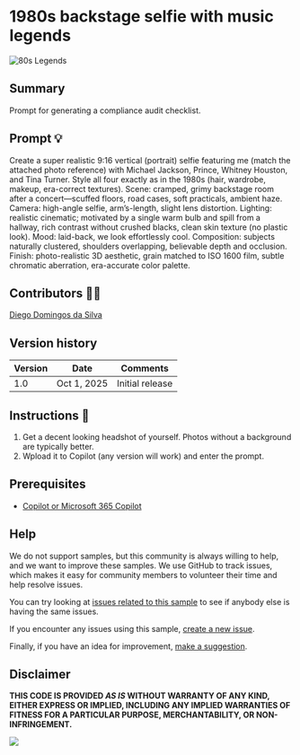 # 1980s backstage selfie with music legends

![80s Legends](https://copilot.microsoft.com/copilot-prompts/samples/copilot-80s-legends/assets/Designer.png)

## Summary

Prompt for generating a compliance audit checklist. 

## Prompt 💡

Create a super realistic 9:16 vertical (portrait) selfie featuring me (match the attached photo reference) with Michael Jackson, Prince, Whitney Houston, and Tina Turner. Style all four exactly as in the 1980s (hair, wardrobe, makeup, era-correct textures). Scene: cramped, grimy backstage room after a concert—scuffed floors, road cases, soft practicals, ambient haze. Camera: high-angle selfie, arm’s-length, slight lens distortion. Lighting: realistic cinematic; motivated by a single warm bulb and spill from a hallway, rich contrast without crushed blacks, clean skin texture (no plastic look). Mood: laid-back, we look effortlessly cool. Composition: subjects naturally clustered, shoulders overlapping, believable depth and occlusion. Finish: photo-realistic 3D aesthetic, grain matched to ISO 1600 film, subtle chromatic aberration, era-accurate color palette.


## Contributors 👨‍💻

[Diego Domingos da Silva](https://www.unsuckm365.com)

## Version history

Version|Date|Comments
-------|----|--------
1.0|Oct 1, 2025|Initial release

## Instructions 📝

1. Get a decent looking headshot of yourself. Photos without a background are typically better.
2. Wpload it to Copilot (any version will work) and enter the prompt.


## Prerequisites

* [Copilot or Microsoft 365 Copilot](https://copilot.microsoft.com/)

## Help

We do not support samples, but this community is always willing to help, and we want to improve these samples. We use GitHub to track issues, which makes it easy for  community members to volunteer their time and help resolve issues.

You can try looking at [issues related to this sample](https://github.com/pnp/copilot-prompts/issues?q=label%3A%22sample%3A%20YOUR-SAMPLE-NAME%22) to see if anybody else is having the same issues.

If you encounter any issues using this sample, [create a new issue](https://github.com/pnp/copilot-prompts/issues/new).

Finally, if you have an idea for improvement, [make a suggestion](https://github.com/pnp/copilot-prompts/issues/new).

## Disclaimer

**THIS CODE IS PROVIDED *AS IS* WITHOUT WARRANTY OF ANY KIND, EITHER EXPRESS OR IMPLIED, INCLUDING ANY IMPLIED WARRANTIES OF FITNESS FOR A PARTICULAR PURPOSE, MERCHANTABILITY, OR NON-INFRINGEMENT.**


![](https://m365-visitor-stats.azurewebsites.net/SamplesGallery/copilotprompts-copilot-80s-legends)
